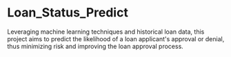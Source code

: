 # Loan_Status_Predict
Leveraging machine learning techniques and historical loan data, this project aims to predict the likelihood of a loan applicant's approval or denial, thus minimizing risk and improving the loan approval process.
